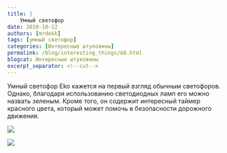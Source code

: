 ```yaml
---
title: |
    Умный светофор
date: 2010-10-12
authors: [mrdekk]
tags: [умный светофор]
categories: [Интересные штуковины]
permalink: /blog/interesting_things/68.html
blogcat: Интересные штуковины
excerpt_separator: <!--cut-->
---
```


Умный светофор Eko кажется на первый взгляд обычным светофоров. Однако, благодаря использованию светодиодных ламп его можно назвать зеленым. Кроме того, он содержит интересный таймер красного цвета, который может помочь в безопасности дорожного движения.


![](http://itw66.ru/uploads/images/00/00/01/2010/10/12/c50596.jpg)


![](http://itw66.ru/uploads/images/00/00/01/2010/10/12/0cad35.jpg)

